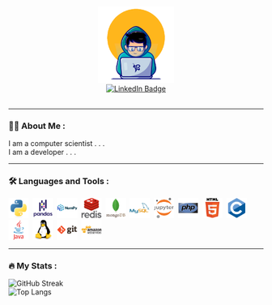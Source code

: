 
<div id="header" align="center">
  <img src="https://github.com/dingzehu/dingzehu/blob/main/gif/giphy.gif" width="150"/>
</div>
<div id="badges" align="center">
  <a href="https://www.linkedin.com/in/ding-ze-hu-4b97b016b/">
    <img src="https://img.shields.io/badge/LinkedIn-blue?style=for-the-badge&logo=linkedin&logoColor=white" alt="LinkedIn Badge"/>
  </a>
</div>
<div id="badges" align="center">
  <img src="https://komarev.com/ghpvc/?username=dingzehu&style=flat-square&color=blue" alt=""/>
</div>

---

### :technologist: About Me :
I am a computer scientist . . . <br />
I am a developer . . . <br />

---

### :hammer_and_wrench: Languages and Tools :
<div>
  <img src="https://github.com/dingzehu/dingzehu/blob/main/icon/python-original.svg" title="Python" alt="Python" width="40" height="40"/>&nbsp;
  <img src="https://github.com/dingzehu/dingzehu/blob/main/icon/pandas-original-wordmark.svg" title="Pandas" alt="Pandas" width="40" height="40"/>&nbsp;
  <img src="https://github.com/dingzehu/dingzehu/blob/main/icon/numpy-original-wordmark.svg" title="NumPy" alt="NumPy" width="40" height="40"/>&nbsp;
  <img src="https://github.com/dingzehu/dingzehu/blob/main/icon/redis-original-wordmark.svg" title="Redis" alt="Redis" width="40" height="40"/>&nbsp;
  <img src="https://github.com/dingzehu/dingzehu/blob/main/icon/mongodb-original-wordmark.svg" title="MongoDB" alt="MongDB" width="40" height="40"/>&nbsp;
  <img src="https://github.com/dingzehu/dingzehu/blob/main/icon/mysql-original-wordmark.svg" title="MySQL" alt="MySQL" width="40" height="40"/>&nbsp;
  <img src="https://github.com/dingzehu/dingzehu/blob/main/icon/jupyter-original-wordmark.svg"  title="Jupyter" alt="Jupyter" width="40" height="40"/>&nbsp;
  <img src="https://github.com/dingzehu/dingzehu/blob/main/icon/php-original.svg" title="PHP" alt="PHP" width="40" height="40"/>&nbsp;
  <img src="https://github.com/dingzehu/dingzehu/blob/main/icon/html5-original-wordmark.svg" title="HTML5" alt="HTML5" width="40" height="40"/>&nbsp;
  <img src="https://github.com/dingzehu/dingzehu/blob/main/icon/c-original.svg" title="C" alt="C" width="40" height="40"/>&nbsp;
  <img src="https://github.com/dingzehu/dingzehu/blob/main/icon/java-original-wordmark.svg" title="Java" alt="Java" width="40" height="40"/>&nbsp;
  <img src="https://github.com/dingzehu/dingzehu/blob/main/icon/linux-original.svg" title="Linux" alt="Linux" width="40" height="40"/>&nbsp;
  <img src="https://github.com/dingzehu/dingzehu/blob/main/icon/git-original-wordmark.svg" title="Git" alt="Git" width="40" height="40"/>&nbsp;
  <img src="https://github.com/dingzehu/dingzehu/blob/main/icon/amazonwebservices-original-wordmark.svg" title="AWS" alt="AWS" width="40" height="40"/>&nbsp;
</div>

---

### :fire: My Stats :
![GitHub Streak](http://github-readme-streak-stats.herokuapp.com?user=dingzehu&theme=dark&background=000000) <br />
![Top Langs](https://github-readme-stats.vercel.app/api/top-langs/?username=dingzehu&layout=compact&theme=vision-friendly-dark) <br />

<!---
dingzehu/dingzehu is a ✨ special ✨ repository because its `README.md` (this file) appears on your GitHub profile.
You can click the Preview link to take a look at your changes.
--->
